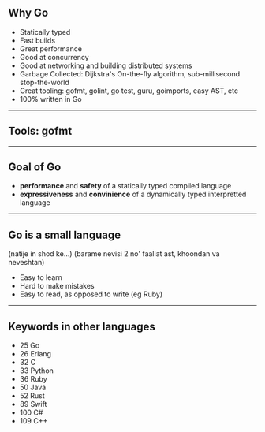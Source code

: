 ## Why Go

* Statically typed
* Fast builds
* Great performance
* Good at concurrency
* Good at networking and building distributed systems
* Garbage Collected: Dijkstra's On-the-fly algorithm, sub-millisecond stop-the-world
* Great tooling: gofmt, golint, go test, guru, goimports, easy AST, etc
* 100% written in Go

---

## Tools: gofmt

---

## Goal of Go

* **performance** and **safety** of a statically typed compiled language
* **expressiveness** and **convinience** of a dynamically typed interpretted language

---

## Go is a small language

(natije in shod ke...)
(barame nevisi 2 no' faaliat ast, khoondan va neveshtan)

* Easy to learn
* Hard to make mistakes
* Easy to read, as opposed to write (eg Ruby)

---

## Keywords in other languages

* 25 Go
* 26 Erlang
* 32 C
* 33 Python
* 36 Ruby
* 50 Java
* 52 Rust
* 89 Swift
* 100 C#
* 109 C++
